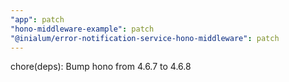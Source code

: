```yaml
---
"app": patch
"hono-middleware-example": patch
"@inialum/error-notification-service-hono-middleware": patch
---
```


chore(deps): Bump hono from 4.6.7 to 4.6.8
